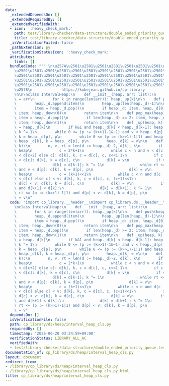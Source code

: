 ```yaml
---
data:
  _extendedDependsOn: []
  _extendedRequiredBy: []
  _extendedVerifiedWith:
  - icon: ':heavy_check_mark:'
    path: test/library-checker/data-structure/double_ended_priority_queue.test.py
    title: test/library-checker/data-structure/double_ended_priority_queue.test.py
  _isVerificationFailed: false
  _pathExtension: py
  _verificationStatusIcon: ':heavy_check_mark:'
  attributes:
    links: []
  bundledCode: "'''\n\u257A\u2501\u2501\u2501\u2501\u2501\u2501\u2501\u2501\u2501\u2501\
    \u2501\u2501\u2501\u2501\u2501\u2501\u2501\u2501\u2501\u2501\u2501\u2501\u2501\
    \u2501\u2501\u2501\u2501\u2501\u2501\u2501\u2501\u2501\u2501\u2501\u2501\u2501\
    \u2501\u2501\u2501\u2501\u2501\u2501\u2501\u2501\u2501\u2501\u2501\u2501\u2501\
    \u2501\u2501\u2501\u2501\u2501\u2501\u2501\u2501\u2501\u2501\u2501\u2501\u2501\
    \u2578\n             https://kobejean.github.io/cp-library               \n'''\n\
    \n\n\nclass IntervalHeap:\n    def __init__(heap, arr: list):\n        heap._d\
    \ = arr\n        for k in range(len(arr)): heap._up(k)\n\n    def push(heap, item):\n\
    \        heap._d.append(item)\n        heap._up(len(heap._d)-1)\n\n    def pop_min(heap):\n\
    \        item = heap._d.pop()\n        if heap._d: item, heap._d[0] = heap._d[0],\
    \ item; heap._down(0)\n        return item\n\n    def pop_max(heap):\n       \
    \ item = heap._d.pop()\n        if len(heap._d) >= 2: item, heap._d[1] = heap._d[1],\
    \ item; heap._down(1)\n        return item\n\n    def _up(heap, k):\n        v\
    \ = heap._d[k]\n        if k&1 and heap._d[k] < heap._d[k-1]: heap._d[k] = heap._d[k-1];\
    \ k ^= 1\n        while 0 <= (p := (k>>1)-1&~1) and v < heap._d[p]: heap._d[k],\
    \ k = heap._d[p], p\n        while 0 <= (p := (k>>1)-1|1) and heap._d[p] < v:\
    \ heap._d[k], k = heap._d[p], p\n        heap._d[k] = v\n\n    def _down(heap,\
    \ k):\n        n, v, rt = len(d := heap._d)-2, d[k], k\n        if k & 1: # max\
    \ heap\n            c = 2*k+1\n            while c < n and v < d[c := c+2 if d[c]\
    \ < d[c+2] else c]: d[k], k, c = d[c], c, c<<1|1\n            if c < n+2 and v\
    \ < d[c]: d[k], k = d[c], c\n            d[k] = v\n            if v < d[k-1]:\n\
    \                d[k] = d[k-1]; k ^= 1\n                while rt <= (p := (k>>1)-1&~1)\
    \ and v < d[p]: d[k], k = d[p], p\n                d[k] = v\n        else: # min\
    \ heap\n            c = (k+1)<<1\n            while c < n and d[c := c+2 if d[c+2]\
    \ < d[c] else c] < v: d[k], k, c = d[c], c, (c+1)<<1\n            if c < n+2 and\
    \ d[c] < v: d[k], k = d[c], c\n            d[k] = v\n            if k+1 < n+2\
    \ and d[k+1] < d[k]:\n                d[k] = d[k+1]; k ^= 1\n                while\
    \ rt <= (p := (k>>1)-1|1) and d[p] < v: d[k], k = d[p], p\n                d[k]\
    \ = v\n"
  code: "import cp_library.__header__\nimport cp_library.ds.__header__\nimport cp_library.ds.heap.__header__\n\
    \nclass IntervalHeap:\n    def __init__(heap, arr: list):\n        heap._d = arr\n\
    \        for k in range(len(arr)): heap._up(k)\n\n    def push(heap, item):\n\
    \        heap._d.append(item)\n        heap._up(len(heap._d)-1)\n\n    def pop_min(heap):\n\
    \        item = heap._d.pop()\n        if heap._d: item, heap._d[0] = heap._d[0],\
    \ item; heap._down(0)\n        return item\n\n    def pop_max(heap):\n       \
    \ item = heap._d.pop()\n        if len(heap._d) >= 2: item, heap._d[1] = heap._d[1],\
    \ item; heap._down(1)\n        return item\n\n    def _up(heap, k):\n        v\
    \ = heap._d[k]\n        if k&1 and heap._d[k] < heap._d[k-1]: heap._d[k] = heap._d[k-1];\
    \ k ^= 1\n        while 0 <= (p := (k>>1)-1&~1) and v < heap._d[p]: heap._d[k],\
    \ k = heap._d[p], p\n        while 0 <= (p := (k>>1)-1|1) and heap._d[p] < v:\
    \ heap._d[k], k = heap._d[p], p\n        heap._d[k] = v\n\n    def _down(heap,\
    \ k):\n        n, v, rt = len(d := heap._d)-2, d[k], k\n        if k & 1: # max\
    \ heap\n            c = 2*k+1\n            while c < n and v < d[c := c+2 if d[c]\
    \ < d[c+2] else c]: d[k], k, c = d[c], c, c<<1|1\n            if c < n+2 and v\
    \ < d[c]: d[k], k = d[c], c\n            d[k] = v\n            if v < d[k-1]:\n\
    \                d[k] = d[k-1]; k ^= 1\n                while rt <= (p := (k>>1)-1&~1)\
    \ and v < d[p]: d[k], k = d[p], p\n                d[k] = v\n        else: # min\
    \ heap\n            c = (k+1)<<1\n            while c < n and d[c := c+2 if d[c+2]\
    \ < d[c] else c] < v: d[k], k, c = d[c], c, (c+1)<<1\n            if c < n+2 and\
    \ d[c] < v: d[k], k = d[c], c\n            d[k] = v\n            if k+1 < n+2\
    \ and d[k+1] < d[k]:\n                d[k] = d[k+1]; k ^= 1\n                while\
    \ rt <= (p := (k>>1)-1|1) and d[p] < v: d[k], k = d[p], p\n                d[k]\
    \ = v"
  dependsOn: []
  isVerificationFile: false
  path: cp_library/ds/heap/interval_heap_cls.py
  requiredBy: []
  timestamp: '2025-06-20 03:24:59+09:00'
  verificationStatus: LIBRARY_ALL_AC
  verifiedWith:
  - test/library-checker/data-structure/double_ended_priority_queue.test.py
documentation_of: cp_library/ds/heap/interval_heap_cls.py
layout: document
redirect_from:
- /library/cp_library/ds/heap/interval_heap_cls.py
- /library/cp_library/ds/heap/interval_heap_cls.py.html
title: cp_library/ds/heap/interval_heap_cls.py
---
```

